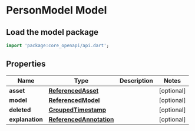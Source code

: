 # PersonModel Model

## Load the model package
```dart
import 'package:core_openapi/api.dart';
```

## Properties
Name | Type | Description | Notes
------------ | ------------- | ------------- | -------------
**asset** | [**ReferencedAsset**](ReferencedAsset) |  | [optional] 
**model** | [**ReferencedModel**](ReferencedModel) |  | [optional] 
**deleted** | [**GroupedTimestamp**](GroupedTimestamp) |  | [optional] 
**explanation** | [**ReferencedAnnotation**](ReferencedAnnotation) |  | [optional] 




